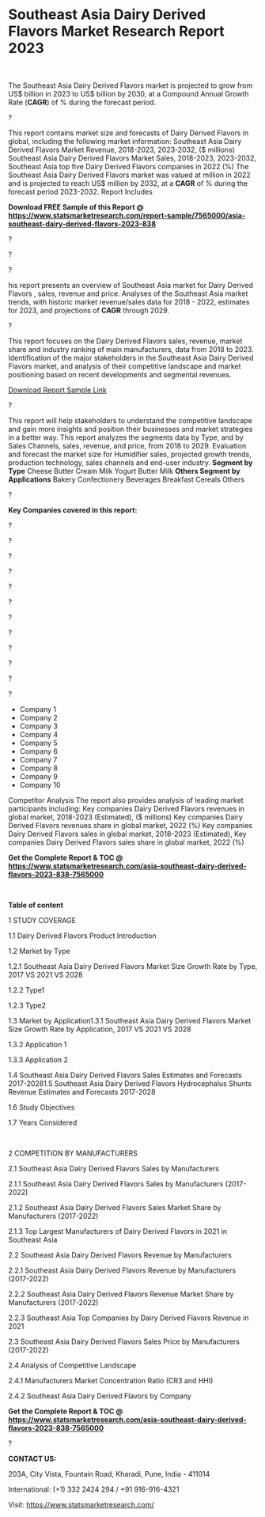 <h1>Southeast Asia Dairy Derived Flavors Market Research Report 2023</h1><br/><p>The Southeast Asia Dairy Derived Flavors market is projected to grow from US$ billion in 2023 to US$ billion by 2030, at a Compound Annual Growth Rate (<strong>CAGR</strong>) of % during the forecast period.</p>
 
 
 
 <p>? </p>
 
 
 
 <p>This report contains market size and forecasts of Dairy Derived Flavors in global, including the following market information: Southeast Asia Dairy Derived Flavors Market Revenue, 2018-2023, 2023-2032, ($ millions) Southeast Asia Dairy Derived Flavors Market Sales, 2018-2023, 2023-2032, Southeast Asia top five Dairy Derived Flavors companies in 2022 (%) The Southeast Asia Dairy Derived Flavors market was valued at million in 2022 and is projected to reach US$ million by 2032, at a <strong>CAGR</strong> of % during the forecast period 2023-2032. Report Includes</p>
 
 
 
 <div><b>Download FREE Sample of this Report @ <a href="https://www.statsmarketresearch.com/download-free-sample/7565000/asia-southeast-dairy-derived-flavors-2023-838">https://www.statsmarketresearch.com/report-sample/7565000/asia-southeast-dairy-derived-flavors-2023-838</a></b></div>
 
 
 
 <p>? </p>
 
 
 
 <p>? </p>
 
 
 
 <p>? </p>
 
 
 
 <p>his report presents an overview of Southeast Asia market for Dairy Derived Flavors , sales, revenue and price. Analyses of the Southeast Asia market trends, with historic market revenue/sales data for 2018 - 2022, estimates for 2023, and projections of <strong>CAGR</strong> through 2029.</p>
 
 
 
 <p>? </p>
 
 
 
 <p>This report focuses on the Dairy Derived Flavors sales, revenue, market share and industry ranking of main manufacturers, data from 2018 to 2023. Identification of the major stakeholders in the Southeast Asia Dairy Derived Flavors market, and analysis of their competitive landscape and market positioning based on recent developments and segmental revenues.</p>
 
 
 
 <p><a href="https://www.statsmarketresearch.com/download-free-sample/7565000/asia-southeast-dairy-derived-flavors-2023-838">Download Report Sample Link</a></p>
 
 
 
 <p>? </p>
 
 
 
 <p>This report will help stakeholders to understand the competitive landscape and gain more insights and position their businesses and market strategies in a better way. This report analyzes the segments data by Type, and by Sales Channels, sales, revenue, and price, from 2018 to 2029. Evaluation and forecast the market size for Humidifier sales, projected growth trends, production technology, sales channels and end-user industry. <strong>Segment by Type</strong> Cheese Butter Cream Milk Yogurt Butter Milk <strong>Others Segment <strong><strong>by Applications</strong></strong></strong> Bakery Confectionery Beverages Breakfast Cereals Others</p>
 
 
 
 <p>? </p>
 
 
 
 <p><strong>Key Companies covered in this report:</strong></p>
 
 
 
 <p>? </p>
 
 
 
 <p>? </p>
 
 
 
 <p>? </p>
 
 
 
 <p>? </p>
 
 
 
 <p>? </p>
 
 
 
 <p>? </p>
 
 
 
 <p>? </p>
 
 
 
 <p>? </p>
 
 
 
 <p>? </p>
 
 
 
 <p>? </p>
 
 
 
 <p>? </p>
 
 
 
 <p>? </p>
 
 
 
 <ul>
 
 <li>Company 1</li>
 
 <li>Company 2</li>
 
 <li>Company 3</li>
 
 <li>Company 4</li>
 
 <li>Company 5</li>
 
 <li>Company 6</li>
 
 <li>Company 7</li>
 
 <li>Company 8</li>
 
 <li>Company 9</li>
 
 <li>Company 10</li>
 
 </ul>
 
 
 
 <p>Competitor Analysis The report also provides analysis of leading market participants including: Key companies Dairy Derived Flavors revenues in global market, 2018-2023 (Estimated), ($ millions) Key companies Dairy Derived Flavors revenues share in global market, 2022 (%) Key companies Dairy Derived Flavors sales in global market, 2018-2023 (Estimated), Key companies Dairy Derived Flavors sales share in global market, 2022 (%)</p>
 
 
 
 <div><b>Get the Complete Report & TOC @ <a href="https://www.statsmarketresearch.com/asia-southeast-dairy-derived-flavors-2023-838-7565000">https://www.statsmarketresearch.com/asia-southeast-dairy-derived-flavors-2023-838-7565000</a></b></div>
 
 
 
 <p><br />
 
 <b>Table of content</b></p>
 
 
 
 <p>1 STUDY COVERAGE<br />
 
 1.1 Dairy Derived Flavors Product Introduction<br />
 
 1.2 Market by Type<br />
 
 1.2.1 Southeast Asia Dairy Derived Flavors Market Size Growth Rate by Type, 2017 VS 2021 VS 2028<br />
 
 1.2.2 Type1<br />
 
 1.2.3 Type2<br />
 
 1.3 Market by Application1.3.1 Southeast Asia Dairy Derived Flavors Market Size Growth Rate by Application, 2017 VS 2021 VS 2028<br />
 
 1.3.2 Application 1<br />
 
 1.3.3 Application 2<br />
 
 1.4 Southeast Asia Dairy Derived Flavors Sales Estimates and Forecasts 2017-20281.5 Southeast Asia Dairy Derived Flavors Hydrocephalus Shunts Revenue Estimates and Forecasts 2017-2028<br />
 
 1.6 Study Objectives<br />
 
 1.7 Years Considered<br />
 
 <br />
 
 2 COMPETITION BY MANUFACTURERS<br />
 
 2.1 Southeast Asia Dairy Derived Flavors Sales by Manufacturers<br />
 
 2.1.1 Southeast Asia Dairy Derived Flavors Sales by Manufacturers (2017-2022)<br />
 
 2.1.2 Southeast Asia Dairy Derived Flavors Sales Market Share by Manufacturers (2017-2022)<br />
 
 2.1.3 Top Largest Manufacturers of Dairy Derived Flavors in 2021 in Southeast Asia<br />
 
 2.2 Southeast Asia Dairy Derived Flavors Revenue by Manufacturers<br />
 
 2.2.1 Southeast Asia Dairy Derived Flavors Revenue by Manufacturers (2017-2022)<br />
 
 2.2.2 Southeast Asia Dairy Derived Flavors Revenue Market Share by Manufacturers (2017-2022)<br />
 
 2.2.3 Southeast Asia Top Companies by Dairy Derived Flavors Revenue in 2021<br />
 
 2.3 Southeast Asia Dairy Derived Flavors Sales Price by Manufacturers (2017-2022)<br />
 
 2.4 Analysis of Competitive Landscape<br />
 
 2.4.1 Manufacturers Market Concentration Ratio (CR3 and HHI)<br />
 
 2.4.2 Southeast Asia Dairy Derived Flavors by Company</p>
 
 
 
 <div><b>Get the Complete Report & TOC @ <a href="https://www.statsmarketresearch.com/asia-southeast-dairy-derived-flavors-2023-838-7565000">https://www.statsmarketresearch.com/asia-southeast-dairy-derived-flavors-2023-838-7565000</a></b></div>
 
 
 
 <p>? </p>
 
 
 
 <p><b>CONTACT US:</b><br />
 
 203A, City Vista, Fountain Road, Kharadi, Pune, India - 411014<br />
 
 International: (+1) 332 2424 294 / +91 916-916-4321<br />
 
 Visit: <a href="https://www.statsmarketresearch.com/">https://www.statsmarketresearch.com/</a></p>